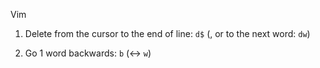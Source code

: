 Vim

1. Delete from the cursor to the end of line: `d$` (, or to the next word: `dw`)

2. Go 1 word backwards: `b` (<-> `w`)
